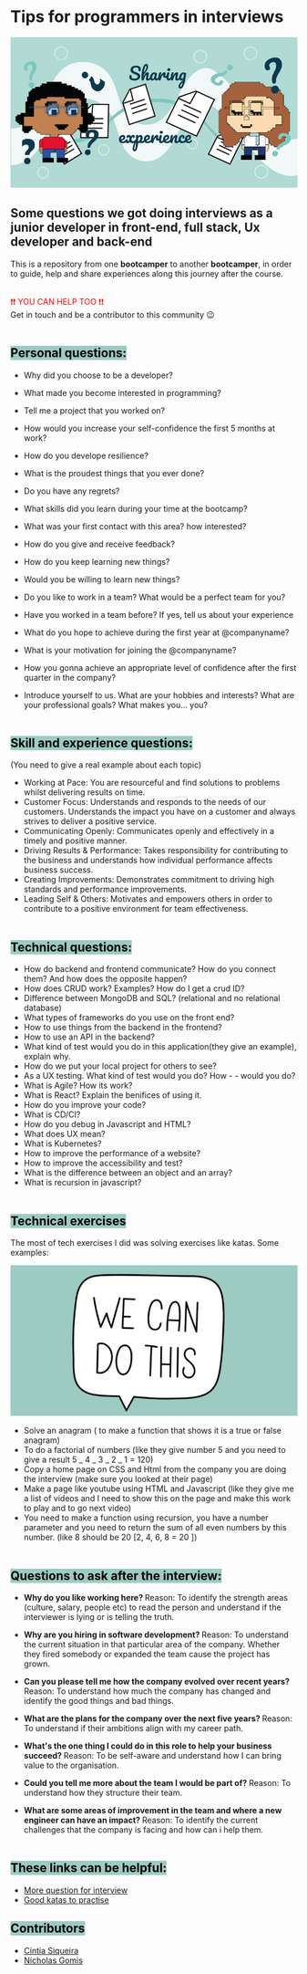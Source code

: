 # Tips for programmers in interviews

![Alt question and people](images/title_image.png)

## Some questions we got doing interviews as a junior developer in front-end, full stack, Ux developer and back-end <br>

This is a repository from one <b>bootcamper</b> to another <b>bootcamper</b>, in order to guide, help and share experiences along this journey after the course.<br><br>

<span style="color: red">❗❗ YOU CAN HELP TOO ❗❗ </span><br>
Get in touch and be a contributor to this community 😉<br><br>

## <span style="background-color: #9DCBC1; color: black"> Personal questions:

- Why did you choose to be a developer?
- What made you become interested in programming?
- Tell me a project that you worked on?
- How would you increase your self-confidence the first 5 months at work?
- How do you develope resilience?
- What is the proudest things that you ever done?
- Do you have any regrets?
- What skills did you learn during your time at the bootcamp?
- What was your first contact with this area? how interested?
- How do you give and receive feedback?
- How do you keep learning new things?
- Would you be willing to learn new things?
- Do you like to work in a team? What would be a perfect team for you?
- Have you worked in a team before? If yes, tell us about your experience
- What do you hope to achieve during the first year at @companyname?
- What is your motivation for joining the @companyname?
- How you gonna achieve an appropriate level of confidence after the first quarter in the company?

- Introduce yourself to us. What are your hobbies and interests? What are your professional goals? What makes you... you?<br><br>

## <span style="background-color: #9DCBC1; color: black"> Skill and experience questions:

(You need to give a real example about each topic)

- Working at Pace: You are resourceful and find solutions to problems whilst delivering results on time.
- Customer Focus: Understands and responds to the needs of our customers. Understands the impact you have on a customer and always strives to deliver a positive service.
- Communicating Openly: Communicates openly and effectively in a timely and positive manner.
- Driving Results & Performance: Takes responsibility for contributing to the business and understands how individual performance affects business success.
- Creating Improvements: Demonstrates commitment to driving high standards and performance improvements.
- Leading Self & Others: Motivates and empowers others in order to contribute to a positive environment for team effectiveness.<br><br>

## <span style="background-color: #9DCBC1; color: black"> Technical questions:

- How do backend and frontend communicate? How do you connect them? And how does the opposite happen?
- How does CRUD work? Examples? How do I get a crud ID?
- Difference between MongoDB and SQL? (relational and no relational database)
- What types of frameworks do you use on the front end?
- How to use things from the backend in the frontend?
- How to use an API in the backend?
- What kind of test would you do in this application(they give an example), explain why.
- How do we put your local project for others to see?
- As a UX testing. What kind of test would you do? How - - would you do?
- What is Agile? How its work?
- What is React? Explain the benifices of using it.
- How do you improve your code?
- What is CD/CI?
- How do you debug in Javascript and HTML?
- What does UX mean?
- What is Kubernetes?
- How to improve the performance of a website?
- How to improve the accessibility and test?
- What is the difference between an object and an array?
- What is recursion in javascript?<br><br>

## <span style="background-color: #9DCBC1; color: black"> Technical exercises

The most of tech exercises I did was solving exercises like katas. Some examples:

![Alt question and people](images/wecan.png)

- Solve an anagram ( to make a function that shows it is a true or false anagram)
- To do a factorial of numbers (like they give number 5 and you need to give a result 5 _ 4 _ 3 _ 2 _ 1 = 120)
- Copy a home page on CSS and Html from the company you are doing the interview (make sure you looked at their page)
- Make a page like youtube using HTML and Javascript (like they give me a list of videos and I need to show this on the page and make this work to play and to go next video)
- You need to make a function using recursion, you have a number parameter and you need to return the sum of all even numbers by this number. (like 8 should be 20 [2, 4, 6, 8 = 20 ])<br><br>

## <span style="background-color: #9DCBC1; color: black"> Questions to ask after the interview:

- <b> Why do you like working here? </b>
  Reason: To identify the strength areas (culture, salary, people etc) to read the person and understand if the interviewer is lying or is telling the truth.

- <b> Why are you hiring in software development? </b>
  Reason: To understand the current situation in that particular area of the company. Whether they fired somebody or expanded the team cause the project has grown.

- <b> Can you please tell me how the company evolved over recent years? </b>
  Reason: To understand how much the company has changed and identify the good things and bad things.

- <b>What are the plans for the company over the next five years? </b>
  Reason: To understand if their ambitions align with my career path.

- <b>What's the one thing I could do in this role to help your business succeed? </b>
  Reason: To be self-aware and understand how I can bring value to the organisation.

- <b>Could you tell me more about the team I would be part of? </b>
  Reason: To understand how they structure their team.

- <b>What are some areas of improvement in the team and where a new engineer can have an impact? </b>
  Reason: To identify the current challenges that the company is facing and how can i help them.<br><br>

## <span style="background-color: #9DCBC1; color: black"> These links can be helpful:

- [More question for interview](https://github.com/sudheerj/javascript-interview-questions)<br>
- [Good katas to practise](https://github.com/myjinxin2015/Katas-list-of-Training-JS-series)<br>

## <span style="background-color: #9DCBC1; color: black">Contributors<br>

- [Cintia Siqueira](https://github.com/ciisiq)<br>
- [Nicholas Gomis](https://github.com/NicholasGomis)
